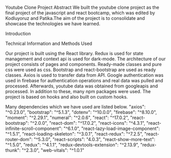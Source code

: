 Youtube Clone Project
Abstract
We built the youtube clone project as the final project of the javascript and react bootcamp, which was edited by Kodluyoruz and Patika.The aim of the project is to consolidate and showcase the technologies we have learned.

Introduction



Technical Information and Methods Used

Our project is built using the React library. Redux is used for state management and context api is used for dark-mode. The architecture of our project consists of pages and components. Ready-made classes and pure css were used as css. Bootstrap and react-bootstrap are used as ready classes. Axios is used to transfer data from API. Google authentication was used in firebase for authentication operations and real data was pulled and processed. Afterwards, youtube data was obtained from googleapis and processed. In addition to these, many npm packages were used. The project is based on hooks and also built on custom hooks.

Many dependencies which we have used are listed below.
    "axios": "^0.23.0",
    "bootstrap": "^5.1.3",
    "dotenv": "^10.0.0",
    "firebase": "^8.10.0",
    "moment": "^2.29.1",
    "numeral": "^2.0.6",
    "react": "^17.0.2",
    "react-bootstrap": "^2.0.0",
    "react-dom": "^17.0.2",
    "react-icons": "^4.3.1",
    "react-infinite-scroll-component": "^6.1.0",
    "react-lazy-load-image-component": "^1.5.1",
    "react-loading-skeleton": "^3.0.1",
    "react-redux": "^7.2.5",
    "react-router-dom": "^5.3.0",
    "react-scripts": "4.0.3",
    "react-show-more-text": "^1.5.0",
    "redux": "^4.1.1",
    "redux-devtools-extension": "^2.13.9",
    "redux-thunk": "^2.3.0",
    "web-vitals": "^1.0.1"

